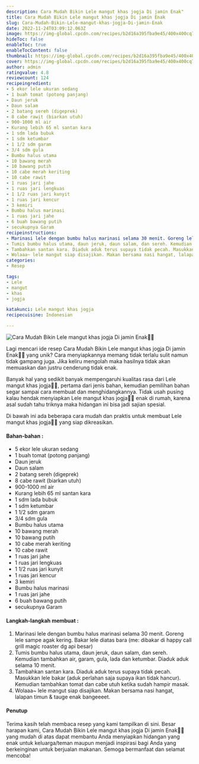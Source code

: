 ```yaml
---
description: Cara Mudah Bikin Lele mangut khas jogja Di jamin Enak"
title: Cara Mudah Bikin Lele mangut khas jogja Di jamin Enak
slug: Cara-Mudah-Bikin-Lele-mangut-khas-jogja-Di-jamin-Enak
date: 2022-11-24T03:09:12.063Z
image: https://img-global.cpcdn.com/recipes/b2d16a395fba9e45/400x400cq70/photo.jpg
hideToc: false
enableToc: true
enableTocContent: false
thumbnail: https://img-global.cpcdn.com/recipes/b2d16a395fba9e45/400x400cq70/photo.jpg
cover: https://img-global.cpcdn.com/recipes/b2d16a395fba9e45/400x400cq70/photo.jpg
author: admin
ratingvalue: 4.8
reviewcount: 124
recipeingredient:
- 5 ekor lele ukuran sedang
- 1 buah tomat (potong panjang)
- Daun jeruk
- Daun salam
- 2 batang sereh (digeprek)
- 8 cabe rawit (biarkan utuh)
- 900-1000 ml air
- Kurang lebih 65 ml santan kara
- 1 sdm lada bubuk
- 1 sdm ketumbar
- 1 1/2 sdm garam
- 3/4 sdm gula
- Bumbu halus utama
- 10 bawang merah
- 10 bawang putih
- 10 cabe merah keriting
- 10 cabe rawit
- 1 ruas jari jahe
- 1 ruas jari lengkuas
- 1 1/2 ruas jari kunyit
- 1 ruas jari kencur
- 3 kemiri
- Bumbu halus marinasi
- 1 ruas jari jahe
- 6 buah bawang putih
- secukupnya Garam
recipeinstructions:
- Marinasi lele dengan bumbu halus marinasi selama 30 menit. Goreng lele sampe agak kering. Bakar lele diatas bara (me: dibakar di happy call grill magic roaster dg api besar)
- Tumis bumbu halus utama, daun jeruk, daun salam, dan sereh. Kemudian tambahkan air, garam, gula, lada dan ketumbar. Diaduk aduk selama 10 menit.
- Tambahkan santan kara. Diaduk aduk terus supaya tidak pecah. Masukkan lele bakar (aduk perlahan saja supaya ikan tidak hancur). Kemudian tambahkan tomat dan cabe utuh ketika sudah hampir masak.
- Wolaaa~ lele mangut siap disajikan. Makan bersama nasi hangat, lalapan timun & tauge enak bangeeeet.
categories:
- Resep

tags:
- Lele
- mangut
- khas
- jogja

katakunci: Lele mangut khas jogja
recipecuisine: Indonesian

---
```


![Cara Mudah Bikin Lele mangut khas jogja Di jamin Enak👩‍🍳](https://img-global.cpcdn.com/recipes/b2d16a395fba9e45/400x400cq70/photo.jpg)

Lagi mencari ide resep Cara Mudah Bikin Lele mangut khas jogja Di jamin Enak👩‍🍳 yang unik? Cara menyiapkannya memang tidak terlalu sulit namun tidak gampang juga. Jika keliru mengolah maka hasilnya tidak akan memuaskan dan justru cenderung tidak enak.

Banyak hal yang sedikit banyak mempengaruhi kualitas rasa dari Lele mangut khas jogja👩‍🍳, pertama dari jenis bahan, kemudian pemilihan bahan segar sampai cara membuat dan menghidangkannya. Tidak usah pusing kalau hendak menyiapkan Lele mangut khas jogja👩‍🍳 enak di rumah, karena asal sudah tahu triknya maka hidangan ini bisa jadi sajian spesial.

Di bawah ini ada beberapa cara mudah dan praktis untuk membuat Lele mangut khas jogja👩‍🍳 yang siap dikreasikan.

<!--inarticleads1-->

#### Bahan-bahan :

- 5 ekor lele ukuran sedang
- 1 buah tomat (potong panjang)
- Daun jeruk
- Daun salam
- 2 batang sereh (digeprek)
- 8 cabe rawit (biarkan utuh)
- 900-1000 ml air
- Kurang lebih 65 ml santan kara
- 1 sdm lada bubuk
- 1 sdm ketumbar
- 1 1/2 sdm garam
- 3/4 sdm gula
- Bumbu halus utama
- 10 bawang merah
- 10 bawang putih
- 10 cabe merah keriting
- 10 cabe rawit
- 1 ruas jari jahe
- 1 ruas jari lengkuas
- 1 1/2 ruas jari kunyit
- 1 ruas jari kencur
- 3 kemiri
- Bumbu halus marinasi
- 1 ruas jari jahe
- 6 buah bawang putih
- secukupnya Garam

<!--inarticleads2-->

#### Langkah-langkah membuat :

1. Marinasi lele dengan bumbu halus marinasi selama 30 menit. Goreng lele sampe agak kering. Bakar lele diatas bara (me: dibakar di happy call grill magic roaster dg api besar)
1. Tumis bumbu halus utama, daun jeruk, daun salam, dan sereh. Kemudian tambahkan air, garam, gula, lada dan ketumbar. Diaduk aduk selama 10 menit.
1. Tambahkan santan kara. Diaduk aduk terus supaya tidak pecah. Masukkan lele bakar (aduk perlahan saja supaya ikan tidak hancur). Kemudian tambahkan tomat dan cabe utuh ketika sudah hampir masak.
1. Wolaaa~ lele mangut siap disajikan. Makan bersama nasi hangat, lalapan timun & tauge enak bangeeeet.

#### Penutup

Terima kasih telah membaca resep yang kami tampilkan di sini. Besar harapan kami, Cara Mudah Bikin Lele mangut khas jogja Di jamin Enak👩‍🍳 yang mudah di atas dapat membantu Anda menyiapkan hidangan yang enak untuk keluarga/teman maupun menjadi inspirasi bagi Anda yang berkeinginan untuk berjualan makanan. Semoga bermanfaat dan selamat mencoba!